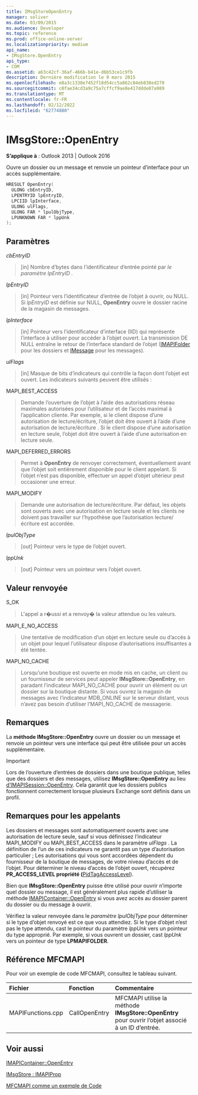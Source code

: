 ```yaml
---
title: IMsgStoreOpenEntry
manager: soliver
ms.date: 03/09/2015
ms.audience: Developer
ms.topic: reference
ms.prod: office-online-server
ms.localizationpriority: medium
api_name:
- IMsgStore.OpenEntry
api_type:
- COM
ms.assetid: a63c42cf-36af-466b-b41e-d6b53ce1c9fb
description: Dernière modification le 9 mars 2015
ms.openlocfilehash: e8a3c1338e7452f18d54cc5a862c84eb838ed278
ms.sourcegitcommit: c0fae34cd3a9c75a7cffcf9ae8e417ddde07a989
ms.translationtype: MT
ms.contentlocale: fr-FR
ms.lasthandoff: 02/12/2022
ms.locfileid: "62774880"
---
```

# <a name="imsgstoreopenentry"></a>IMsgStore::OpenEntry

  
  
**S’applique à** : Outlook 2013 | Outlook 2016 
  
Ouvre un dossier ou un message et renvoie un pointeur d’interface pour un accès supplémentaire. 
  
```cpp
HRESULT OpenEntry(
  ULONG cbEntryID,
  LPENTRYID lpEntryID,
  LPCIID lpInterface,
  ULONG ulFlags,
  ULONG FAR * lpulObjType,
  LPUNKNOWN FAR * lppUnk
);
```

## <a name="parameters"></a>Paramètres

 _cbEntryID_
  
> [in] Nombre d’bytes dans l’identificateur d’entrée pointé par  _le paramètre lpEntryID_  _._
    
 _lpEntryID_
  
> [in] Pointeur vers l’identificateur d’entrée de l’objet à ouvrir, ou NULL. Si  _lpEntryID_ est définie sur NULL, **OpenEntry** ouvre le dossier racine de la magasin de messages. 
    
 _lpInterface_
  
> [in] Pointeur vers l’identificateur d’interface (IID) qui représente l’interface à utiliser pour accéder à l’objet ouvert. La transmission DE NULL entraîne le retour de l’interface standard de l’objet ([IMAPIFolder](imapifolderimapicontainer.md) pour les dossiers et [IMessage](imessageimapiprop.md) pour les messages). 
    
 _ulFlags_
  
> [in] Masque de bits d’indicateurs qui contrôle la façon dont l’objet est ouvert. Les indicateurs suivants peuvent être utilisés :
    
MAPI_BEST_ACCESS 
  
> Demande l’ouverture de l’objet à l’aide des autorisations réseau maximales autorisées pour l’utilisateur et de l’accès maximal à l’application cliente. Par exemple, si le client dispose d’une autorisation de lecture/écriture, l’objet doit être ouvert à l’aide d’une autorisation de lecture/écriture . Si le client dispose d’une autorisation en lecture seule, l’objet doit être ouvert à l’aide d’une autorisation en lecture seule. 
    
MAPI_DEFERRED_ERRORS 
  
> Permet à **OpenEntry** de renvoyer correctement, éventuellement avant que l’objet soit entièrement disponible pour le client appelant. Si l’objet n’est pas disponible, effectuer un appel d’objet ultérieur peut occasioner une erreur. 
    
MAPI_MODIFY 
  
> Demande une autorisation de lecture/écriture. Par défaut, les objets sont ouverts avec une autorisation en lecture seule et les clients ne doivent pas travailler sur l’hypothèse que l’autorisation lecture/écriture est accordée. 
    
 _lpulObjType_
  
> [out] Pointeur vers le type de l’objet ouvert.
    
 _lppUnk_
  
> [out] Pointeur vers un pointeur vers l’objet ouvert.
    
## <a name="return-value"></a>Valeur renvoyée

S_OK 
  
> L'appel a r�ussi et a renvoy� la valeur attendue ou les valeurs.
    
MAPI_E_NO_ACCESS 
  
> Une tentative de modification d’un objet en lecture seule ou d’accès à un objet pour lequel l’utilisateur dispose d’autorisations insuffisantes a été tentée.
    
MAPI_NO_CACHE
  
> Lorsqu’une boutique est ouverte en mode mis en cache, un client ou un fournisseur de services peut appeler **IMsgStore::OpenEntry**, en paradant l’indicateur MAPI_NO_CACHE pour ouvrir un élément ou un dossier sur la boutique distante. Si vous ouvrez la magasin de messages avec l’indicateur MDB_ONLINE sur le serveur distant, vous n’avez pas besoin d’utiliser l’MAPI_NO_CACHE de messagerie.
    
## <a name="remarks"></a>Remarques

La **méthode IMsgStore::OpenEntry** ouvre un dossier ou un message et renvoie un pointeur vers une interface qui peut être utilisée pour un accès supplémentaire. 
  
> [!IMPORTANT]
> Lors de l’ouverture d’entrées de dossiers dans une boutique publique, telles que des dossiers et des messages, utilisez **IMsgStore::OpenEntry** au lieu [d’IMAPISession::OpenEntry](imapisession-openentry.md). Cela garantit que les dossiers publics fonctionnent correctement lorsque plusieurs Exchange sont définis dans un profil. 
  
## <a name="notes-to-callers"></a>Remarques pour les appelants

Les dossiers et messages sont automatiquement ouverts avec une autorisation de lecture seule, sauf si vous définissez l’indicateur MAPI_MODIFY ou MAPI_BEST_ACCESS dans le paramètre _ulFlags_ . La définition de l’un de ces indicateurs ne garantit pas un type d’autorisation particulier ; Les autorisations qui vous sont accordées dépendent du fournisseur de la boutique de messages, de votre niveau d’accès et de l’objet. Pour déterminer le niveau d’accès de l’objet ouvert, récupérez **PR_ACCESS_LEVEL propriété (**[PidTagAccessLevel](pidtagaccesslevel-canonical-property.md)).
  
Bien que **IMsgStore::OpenEntry** puisse être utilisé pour ouvrir n’importe quel dossier ou message, il est généralement plus rapide d’utiliser la méthode [IMAPIContainer::OpenEntry](imapicontainer-openentry.md) si vous avez accès au dossier parent du dossier ou du message à ouvrir. 
  
Vérifiez la valeur renvoyée dans le _paramètre lpulObjType_ pour déterminer si le type d’objet renvoyé est ce que vous attendiez. Si le type d’objet n’est pas le type attendu, cast le pointeur du paramètre  _lppUnk_ vers un pointeur du type approprié. Par exemple, si vous ouvrent un dossier, cast  _lppUnk_ vers un pointeur de type **LPMAPIFOLDER**.
  
## <a name="mfcmapi-reference"></a>Référence MFCMAPI

Pour voir un exemple de code MFCMAPI, consultez le tableau suivant.
  
|**Fichier**|**Fonction**|**Commentaire**|
|:-----|:-----|:-----|
|MAPIFunctions.cpp  <br/> |CallOpenEntry  <br/> |MFCMAPI utilise la méthode **IMsgStore::OpenEntry** pour ouvrir l’objet associé à un ID d’entrée. |
   
## <a name="see-also"></a>Voir aussi



[IMAPIContainer::OpenEntry](imapicontainer-openentry.md)
  
[IMsgStore : IMAPIProp](imsgstoreimapiprop.md)


[MFCMAPI comme un exemple de Code](mfcmapi-as-a-code-sample.md)


